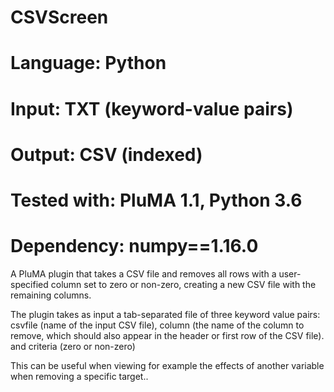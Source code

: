 # CSVScreen
# Language: Python
# Input: TXT (keyword-value pairs)
# Output: CSV (indexed)
# Tested with: PluMA 1.1, Python 3.6
# Dependency: numpy==1.16.0

A PluMA plugin that takes a CSV file and removes all rows with
a user-specified column set to zero or non-zero, creating a new CSV file with the remaining columns.

The plugin takes as input a tab-separated file of three keyword value
pairs: csvfile (name of the input CSV file), column (the name of the column
to remove, which should also appear in the header or first row of the CSV file).
and criteria (zero or non-zero)

This can be useful when viewing for example the effects of another variable
when removing a specific target..


